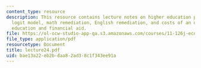 ```yaml
---
content_type: resource
description: This resource contains lecture notes on higher education policy, conditional
  logit model, math remediation, English remediation, and costs of an undergraduate
  education and financial aid.
file: https://ol-ocw-studio-app-qa.s3.amazonaws.com/courses/11-126j-economics-of-education-spring-2007/bae13a22eb2bdaa82ad38c1f343ee91a_lecture24.pdf
file_type: application/pdf
resourcetype: Document
title: lecture24.pdf
uid: bae13a22-eb2b-daa8-2ad3-8c1f343ee91a
---
```

